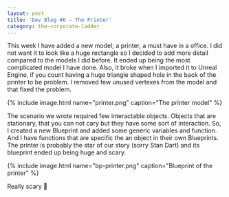```yaml
---
layout: post
title: 'Dev Blog #6 – The Printer'
category: the-corporate-ladder
---
```


This week I have added a new model; a printer, a must have in a office. I did not want it to look like a huge rectangle so I decided to add more detail compared to the models I did before. It ended up being the most complicated model I have done. Also, it broke when I imported it to Unreal Engine, if you count having a huge triangle shaped hole in the back of the printer to be problem. I removed few unused vertexes from the model and that fixed the problem.

{% include image.html name="printer.png" caption="The printer model" %}

The scenario we wrote required few interactable objects. Objects that are stationary, that you can not cary but they have some sort of interaction. So, I created a new Blueprint and added some generic variables and function. And I have functions that are specific the an object in their own Blueprints. The printer is probably the star of our story (sorry Stan Dart) and its blueprint ended up being huge and scary.

{% include image.html name="bp-printer.png" caption="Blueprint of the printer" %}

Really scary 🙂

